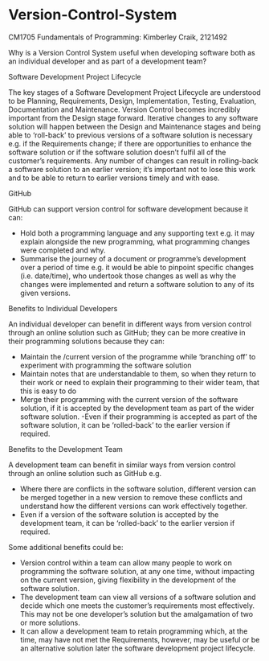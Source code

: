 # Version-Control-System
CM1705 Fundamentals of Programming: Kimberley Craik, 2121492

Why is a Version Control System useful when developing software both as an individual developer and as part of a development team?

Software Development Project Lifecycle

The key stages of a Software Development Project Lifecycle are understood to be Planning, Requirements, Design, Implementation, Testing, Evaluation, Documentation and Maintenance.  Version Control becomes incredibly important from the Design stage forward.  Iterative changes to any software solution will happen between the Design and Maintenance stages and being able to ‘roll-back’ to previous versions of a software solution is necessary e.g.  if the Requirements change; if there are opportunities to enhance the software solution or if the software solution doesn’t fulfil all of the customer’s requirements.  Any number of changes can result in rolling-back a software solution to an earlier version; it’s important not to lose this work and to be able to return to earlier versions timely and with ease.

GitHub

GitHub can support version control for software development because it can:

- Hold both a programming language and any supporting text e.g. it may explain alongside the new programming, what programming changes were completed and why.
- Summarise the journey of a document or programme’s development over a period of time e.g. it would be able to pinpoint specific changes (i.e. date/time), who undertook those changes as well as why the changes were implemented and return a software solution to any of its given versions.

Benefits to Individual Developers

An individual developer can benefit in different ways from version control through an online solution such as GitHub; they can be more creative in their programming solutions because they can:

- Maintain the /current version of the programme while ‘branching off’ to experiment with programming the software solution
- Maintain notes that are understandable to them, so when they return to their work or need to explain their programming to their wider team, that this is easy to do
- Merge their programming with the current version of the software solution, if it is accepted by the development team as part of the wider software solution. 
 -Even if their programming is accepted as part of the software solution, it can be ‘rolled-back’ to the earlier version if required. 

Benefits to the Development Team

A development team can benefit in similar ways from version control through an online solution such as GitHub e.g.

- Where there are conflicts in the software solution, different version can be merged together in a new version to remove these conflicts and understand how the different versions can work effectively together.
- Even if a version of the software solution is accepted by the development team, it can be ‘rolled-back’ to the earlier version if required. 

Some additional benefits could be:

- Version control within a team can allow many people to work on programming the software solution, at any one time, without impacting on the current version, giving flexibility in the development of the software solution.
- The development team can view all versions of a software solution and decide which one meets the customer’s requirements most effectively.  This may not be one developer’s solution but the amalgamation of two or more solutions.
- It can allow a development team to retain programming which, at the time, may have not met the Requirements, however, may be useful or be an alternative solution later the software development project lifecycle.
